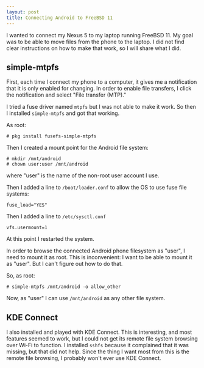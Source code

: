 ```yaml
---
layout: post
title: Connecting Android to FreeBSD 11
---
```


I wanted to connect my Nexus 5 to my laptop running FreeBSD 11.
My goal was to be able to move files from the phone to the laptop.
I did not find clear instructions on how to make that work, so I will share what I did.

## simple-mtpfs

First, each time I connect my phone to a computer, it gives me a notification that it is only enabled for changing.
In order to enable file transfers, I click the notification and select "File transfer (MTP)."

I tried a fuse driver named `mtpfs` but I was not able to make it work.
So then I installed `simple-mtpfs` and got that working.

As root:

    # pkg install fusefs-simple-mtpfs

Then I created a mount point for the Android file system:

    # mkdir /mnt/android
    # chown user:user /mnt/android

where "user" is the name of the non-root user account I use.

Then I added a line to `/boot/loader.conf` to allow the OS to use fuse file systems:

    fuse_load="YES"

Then I added a line to `/etc/sysctl.conf`

    vfs.usermount=1

At this point I restarted the system.

In order to browse the connected Android phone filesystem as "user", I need to mount it as root.
This is inconvenient: I want to be able to mount it as "user".
But I can't figure out how to do that.

So, as root:

    # simple-mtpfs /mnt/android -o allow_other

Now, as "user" I can use `/mnt/android` as any other file system.

## KDE Connect

I also installed and played with KDE Connect.
This is interesting, and most features seemed to work, but I could not get its remote file system browsing over Wi-Fi to function.
I installed `sshfs` because it complained that it was missing, but that did not help.
Since the thing I want most from this is the remote file browsing, I probably won't ever use KDE Connect.
